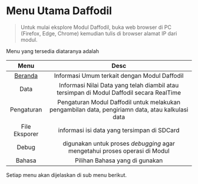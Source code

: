# Menu Utama Daffodil

> Untuk mulai eksplore Modul Daffodil, buka web browser di PC (Firefox, Edge, Chrome) kemudian tulis di browser alamat IP dari modul.

Menu yang tersedia diataranya adalah

| Menu | Desc |
|:-----:|:-----:|
| [Beranda](menu/m_beranda.md) | Informasi Umum terkait dengan Modul Daffodil |
| Data | Informasi Nilai Data yang telah diambil atau tersimpan di Modul Daffodil secara RealTime |
| Pengaturan | Pengaturan Modul Daffodil untuk melakukan pengambilan data, pengiriamn data, atau kalkulasi data |
| File Eksporer | informasi isi data yang tersimpan di SDCard |
| Debug | digunakan untuk proses _debugging_ agar mengetahui proses operasi di Modul |
| Bahasa | Pilihan Bahasa yang di gunakan |

Setiap menu akan dijelaskan di sub menu berikut.
